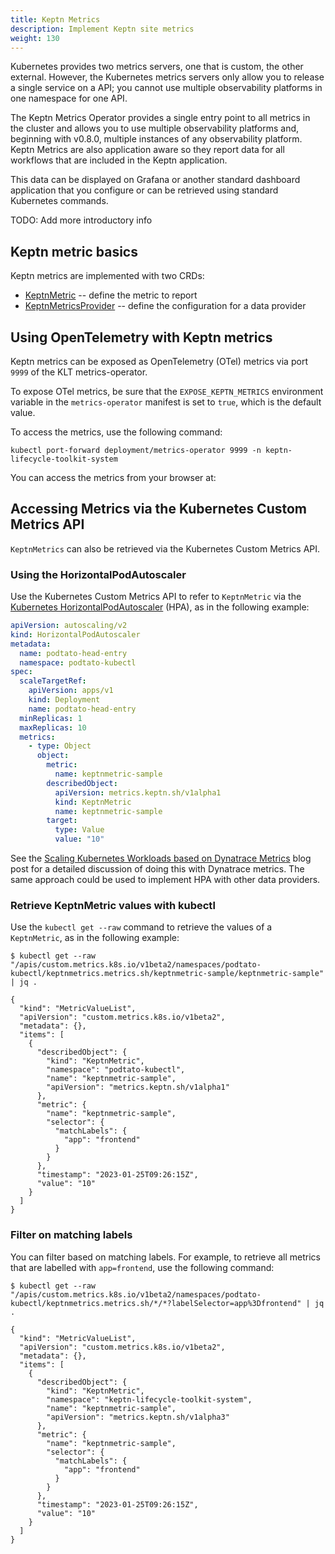 ```yaml
---
title: Keptn Metrics
description: Implement Keptn site metrics
weight: 130
---
```


Kubernetes provides two metrics servers,
one that is custom, the other external.
However, the Kubernetes metrics servers
only allow you to release a single service on a API;
you cannot use multiple observability platforms
in one namespace for one API.

The Keptn Metrics Operator provides a single entry point to all metrics in the cluster
and allows you to use multiple observability platforms
and, beginning with v0.8.0,
multiple instances of any observability platform.
Keptn Metrics are also application aware
so they report data for all workflows that are included in the Keptn application.

This data can be displayed on Grafana
or another standard dashboard application that you configure
or can be retrieved using standard Kubernetes commands.

TODO: Add more introductory info

## Keptn metric basics

Keptn metrics are implemented with two CRDs:

* [KeptnMetric](../yaml-crd-ref/metric.md) --
  define the metric to report
* [KeptnMetricsProvider](../yaml-crd-ref/metricsprovider.md) --
  define the configuration for a data provider

## Using OpenTelemetry with Keptn metrics

Keptn metrics can be exposed as OpenTelemetry (OTel) metrics
via port `9999` of the KLT metrics-operator.

To expose OTel metrics,
be sure that the `EXPOSE_KEPTN_METRICS` environment variable
in the `metrics-operator` manifest is set to `true`,
which is the default value.

To access the metrics, use the following command:

```shell
kubectl port-forward deployment/metrics-operator 9999 -n keptn-lifecycle-toolkit-system
```

You can access the metrics from your browser at:

## Accessing Metrics via the Kubernetes Custom Metrics API

`KeptnMetrics` can also be retrieved via the Kubernetes Custom Metrics API.

### Using the HorizontalPodAutoscaler

Use the Kubernetes Custom Metrics API
to refer to `KeptnMetric` via the
[Kubernetes HorizontalPodAutoscaler](https://kubernetes.io/docs/tasks/run-application/horizontal-pod-autoscale/)
(HPA),
as in the following example:

```yaml
apiVersion: autoscaling/v2
kind: HorizontalPodAutoscaler
metadata:
  name: podtato-head-entry
  namespace: podtato-kubectl
spec:
  scaleTargetRef:
    apiVersion: apps/v1
    kind: Deployment
    name: podtato-head-entry
  minReplicas: 1
  maxReplicas: 10
  metrics:
    - type: Object
      object:
        metric:
          name: keptnmetric-sample
        describedObject:
          apiVersion: metrics.keptn.sh/v1alpha1
          kind: KeptnMetric
          name: keptnmetric-sample
        target:
          type: Value
          value: "10"
```

See the [Scaling Kubernetes Workloads based on Dynatrace Metrics](https://www.linkedin.com/pulse/scaling-kubernetes-workloads-based-dynatrace-metrics-keptnproject/)
blog post
for a detailed discussion of doing this with Dynatrace metrics.
The same approach could be used to implement HPA with other data providers.

### Retrieve KeptnMetric values with kubectl

Use the `kubectl get --raw` command
to retrieve the values of a `KeptnMetric`, as in the following example:

```shell
$ kubectl get --raw "/apis/custom.metrics.k8s.io/v1beta2/namespaces/podtato-kubectl/keptnmetrics.metrics.sh/keptnmetric-sample/keptnmetric-sample" | jq .

{
  "kind": "MetricValueList",
  "apiVersion": "custom.metrics.k8s.io/v1beta2",
  "metadata": {},
  "items": [
    {
      "describedObject": {
        "kind": "KeptnMetric",
        "namespace": "podtato-kubectl",
        "name": "keptnmetric-sample",
        "apiVersion": "metrics.keptn.sh/v1alpha1"
      },
      "metric": {
        "name": "keptnmetric-sample",
        "selector": {
          "matchLabels": {
            "app": "frontend"
          }
        }
      },
      "timestamp": "2023-01-25T09:26:15Z",
      "value": "10"
    }
  ]
}
```

### Filter on matching labels

You can filter based on matching labels.
For example, to retrieve all metrics
that are labelled with `app=frontend`,
use the following command:

```shell
$ kubectl get --raw "/apis/custom.metrics.k8s.io/v1beta2/namespaces/podtato-kubectl/keptnmetrics.metrics.sh/*/*?labelSelector=app%3Dfrontend" | jq .

{
  "kind": "MetricValueList",
  "apiVersion": "custom.metrics.k8s.io/v1beta2",
  "metadata": {},
  "items": [
    {
      "describedObject": {
        "kind": "KeptnMetric",
        "namespace": "keptn-lifecycle-toolkit-system",
        "name": "keptnmetric-sample",
        "apiVersion": "metrics.keptn.sh/v1alpha3"
      },
      "metric": {
        "name": "keptnmetric-sample",
        "selector": {
          "matchLabels": {
            "app": "frontend"
          }
        }
      },
      "timestamp": "2023-01-25T09:26:15Z",
      "value": "10"
    }
  ]
}
```
